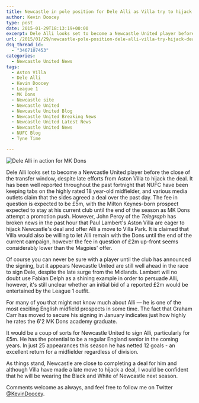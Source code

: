```yaml
---
title: Newcastle in pole position for Dele Alli as Villa try to hijack deal
author: Kevin Doocey
type: post
date: 2015-01-29T18:13:19+00:00
excerpt: Dele Alli looks set to become a Newcastle United player before the close of the transfer window, despite late efforts from Aston Villa to hijack the deal..
url: /2015/01/29/newcastle-pole-position-dele-alli-villa-try-hijack-deal/
dsq_thread_id:
  - "3467107453"
categories:
  - Newcastle United News
tags:
  - Aston Villa
  - Dele Alli
  - Kevin Doocey
  - League 1
  - MK Dons
  - Newcastle site
  - Newcastle United
  - Newcastle United Blog
  - Newcastle United Breaking News
  - Newcastle United Latest News
  - Newcastle United News
  - NUFC Blog
  - Tyne Time

---
```

![Dele Alli in action for MK Dons](https://www.tynetime.com/wp-content/uploads/2015/01/Dele-Alli-Mk-Dons.jpg "Alli - Looks set for a move to St. James' Park after club reportedly agrees £5m deal with MK Dons")

Dele Alli looks set to become a Newcastle United player before the close of the transfer window, despite late efforts from Aston Villa to hijack the deal. It has been well reported throughout the past fortnight that NUFC have been keeping tabs on the highly rated 18 year-old midfielder, and various media outlets claim that the sides agreed a deal over the past day. The fee in question is expected to be £5m, with the Milton Keynes-born prospect expected to stay at his current club until the end of the season as MK Dons attempt a promotion push. However, John Percy of the _Telegraph_ has broken news in the past hour that Paul Lambert's Aston Villa are eager to hijack Newcastle's deal and offer Alli a move to Villa Park. It is claimed that Villa would also be willing to let Alli remain with the Dons until the end of the current campaign, however the fee in question of £2m up-front seems considerably lower than the Magpies' offer.

Of course you can never be sure with a player until the club has announced the signing, but it appears Newcastle United are still well ahead in the race to sign Dele, despite the late surge from the Midlands. Lambert will no doubt use Fabian Delph as a shining example in order to persuade Alli, however, it's still unclear whether an initial bid of a reported £2m would be entertained by the League 1 outfit.

For many of you that might not know much about Alli — he is one of the most exciting English midfield prospects in some time. The fact that Graham Carr has moved to secure his signing in January indicates just how highly he rates the 6'2 MK Dons academy graduate.

It would be a coup of sorts for Newcastle United to sign Alli, particularly for £5m. He has the potential to be a regular England senior in the coming years. In just 25 appearances this season he has netted 12 goals - an excellent return for a midfielder regardless of division.

As things stand, Newcastle are close to completing a deal for him and although Villa have made a late move to hijack a deal, I would be confident that he will be wearing the Black and White of Newcastle next season.

Comments welcome as always, and feel free to follow me on Twitter [@KevinDoocey](https://twitter.com/kevindoocey "doocey twitter").
